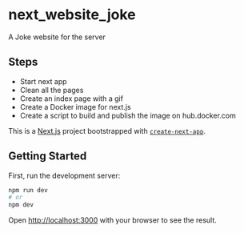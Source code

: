 # next_website_joke

A Joke website for the server

## Steps

- Start next app
- Clean all the pages
- Create an index page with a gif
- Create a Docker image for next.js
- Create a script to build and publish the image on hub.docker.com

This is a [Next.js](https://nextjs.org/) project bootstrapped with [`create-next-app`](https://github.com/vercel/next.js/tree/canary/packages/create-next-app).

## Getting Started

First, run the development server:

```bash
npm run dev
# or
npm dev
```

Open [http://localhost:3000](http://localhost:3000) with your browser to see the result.
